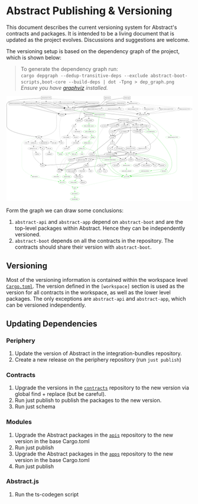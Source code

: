 # Abstract Publishing & Versioning

This document describes the current versioning system for Abstract's contracts and packages. It is intended to be a living document that is updated as the project evolves. Discussions and suggestions are welcome.

The versioning setup is based on the dependency graph of the project, which is shown below:

> To generate the dependency graph run:  
>`cargo depgraph --dedup-transitive-deps --exclude abstract-boot-scripts,boot-core --build-deps | dot -Tpng > dep_graph.png`  
> *Ensure you have [graphviz](https://graphviz.gitlab.io/download/) installed.*

![Abstract's dependency graph](../docs/dep_graph.png)

Form the graph we can draw some conclusions:

1. `abstract-api` and `abstract-app` depend on `abstract-boot` and are the top-level packages within Abstract. Hence they can be independently versioned.
2. `abstract-boot` depends on all the contracts in the repository. The contracts should share their version with `abstract-boot`.

## Versioning

Most of the versioning information is contained within the workspace level [`Cargo.toml`](./Cargo.toml). The version defined in the `[workspace]` section is used as the version for all contracts in the workspace, as well as the lower level packages. The only exceptions are `abstract-api` and `abstract-app`, which can be versioned independently.

## Updating Dependencies

### Periphery

1. Update the version of Abstract in the integration-bundles repository.
2. Create a new release on the periphery repository (run `just publish`)

### Contracts

1. Upgrade the versions in the [`contracts`](https://github.com/AbstractSDK/contracts) repository to the new version via
   global find + replace (but be careful).
2. Run just publish to publish the packages to the new version.
3. Run just schema

### Modules

1. Upgrade the Abstract packages in the [`apis`](https://github.com/AbstractSDK/apis) repository to the new version in
   the base Cargo.toml
2. Run just publish
3. Upgrade the Abstract packages in the [`apps`](https://github.com/AbstractSDK/apps) repository to the new version in
   the base Cargo.toml
4. Run just publish

### Abstract.js

1. Run the ts-codegen script
